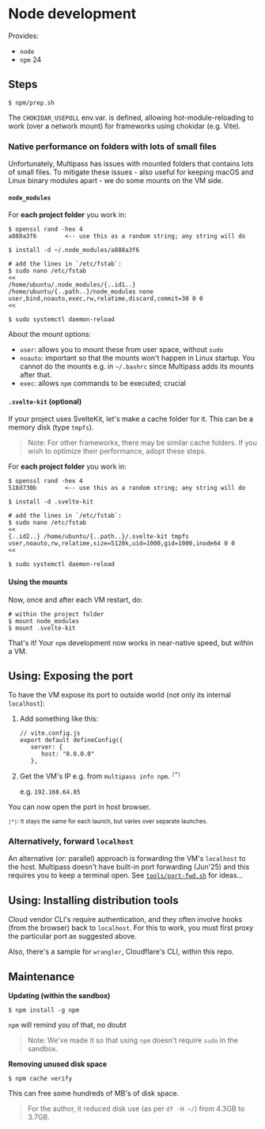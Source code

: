 # Node development

Provides:

- `node`
- `npm` 24


## Steps

```
$ npm/prep.sh
```

The `CHOKIDAR_USEPOLL` env.var. is defined, allowing hot-module-reloading to work (over a network mount) for frameworks using chokidar (e.g. Vite).

### Native performance on folders with lots of small files

Unfortunately, Multipass has issues with mounted folders that contains lots of small files. To mitigate these issues - also useful for keeping macOS and Linux binary modules apart - we do some mounts on the VM side.

<!--
To see the difference in speed, with a `node_modules` that's populated:

Without fix:

<<
$ time du -h -d 0 node_modules
261M	node_modules

real	0m9.735s
user	0m0.000s
sys	0m1.354s
<<

With the fix:

<<
$ time du -h -d 0 node_modules
261M	node_modules

real	0m0.033s
user	0m0.006s
sys	0m0.026s
<<

Note that much of the non-fixed time is spent "somewhere" - not reported by either 'sys' or 'user'.
-->

#### `node_modules`

For **each project folder** you work in:

```
$ openssl rand -hex 4
a888a3f6		<-- use this as a random string; any string will do

$ install -d ~/.node_modules/a888a3f6

# add the lines in `/etc/fstab`:
$ sudo nano /etc/fstab
<<
/home/ubuntu/.node_modules/{..id1..} /home/ubuntu/{..path..}/node_modules none user,bind,noauto,exec,rw,relatime,discard,commit=30 0 0
<<

$ sudo systemctl daemon-reload
```

About the mount options:

- `user`: allows you to mount these from user space, without `sudo`
- `noauto`: important so that the mounts won't happen in Linux startup. You cannot do the mounts e.g. in `~/.bashrc` since Multipass adds its mounts after that.
- `exec`: allows `npm` commands to be executed; crucial

#### `.svelte-kit` (optional)

If your project uses SvelteKit, let's make a cache folder for it. This can be a memory disk (type `tmpfs`).

>Note: For other frameworks, there may be similar cache folders. If you wish to optimize their performance, adopt these steps.

For **each project folder** you work in:

```
$ openssl rand -hex 4
518d730b		<-- use this as a random string; any string will do

$ install -d .svelte-kit

# add the lines in `/etc/fstab`:
$ sudo nano /etc/fstab
<<
{..id2..} /home/ubuntu/{..path..}/.svelte-kit tmpfs user,noauto,rw,relatime,size=5120k,uid=1000,gid=1000,inode64 0 0
<<

$ sudo systemctl daemon-reload
```

#### Using the mounts

Now, once and after each VM restart, do:

```
# within the project folder
$ mount node_modules
$ mount .svelte-kit
```

That's it!  Your `npm` development now works in near-native speed, but within a VM.


## Using: Exposing the port

To have the VM expose its port to outside world (not only its internal `localhost`):

1. Add something like this:

   ```
   // vite.config.js
   export default defineConfig({
      server: {
         host: "0.0.0.0"
      },
   ```

2. Get the VM's IP e.g. from `multipass info npm`. <sup>`|*|`</sup>

   e.g. `192.168.64.85`

You can now open the port in host browser.

<small>`|*|`: It stays the same for each launch, but varies over separate launches.</small>


### Alternatively, forward `localhost`

An alternative (or: parallel) approach is forwarding the VM's `localhost` to the host. Multipass doesn't have built-in port forwarding (Jun'25) and this requires you to keep a terminal open. See [`tools/port-fwd.sh`](./tools/port-fwd.sh) for ideas...


## Using: Installing distribution tools

Cloud vendor CLI's require authentication, and they often involve hooks (from the browser) back to `localhost`. For this to work, you must first proxy the particular port as suggested above. 

Also, there's a sample for `wrangler`, Cloudflare's CLI, within this repo.


## Maintenance 

**Updating (within the sandbox)**
   
```
$ npm install -g npm
```

`npm` will remind you of that, no doubt

>Note: We've made it so that using `npm` doesn't require `sudo` in the sandbox.

**Removing unused disk space**

```
$ npm cache verify
```

This can free some hundreds of MB's of disk space. 

>For the author, it reduced disk use (as per `df -H ~/`) from 4.3GB to 3.7GB.


